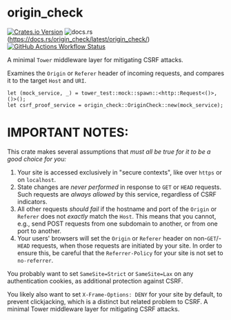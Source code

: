 # origin\_check

[![Crates.io Version](https://img.shields.io/crates/v/origin_check)](https://crates.io/crates/origin_check)
![docs.rs](https://img.shields.io/docsrs/origin_check)(https://docs.rs/origin_check/latest/origin_check/)
[![GitHub Actions Workflow Status](https://img.shields.io/github/actions/workflow/status/benwr/origin_check/rust.yml)](https://github.com/benwr/origin_check)


A minimal `Tower` middleware layer for mitigating CSRF attacks.

Examines the `Origin` or `Referer` header of incoming requests, and compares
it to the target `Host` and `URI`.

```
let (mock_service, _) = tower_test::mock::spawn::<http::Request<()>, ()>();
let csrf_proof_service = origin_check::OriginCheck::new(mock_service);
```

# IMPORTANT NOTES:

This crate makes several assumptions that *must all be true for it to be a good
choice for you:*

1. Your site is accessed exclusively in "secure contexts", like over `https` or
   on `localhost`.
2. State changes are *never performed* in response to `GET` or `HEAD` requests.
   Such requests are _always allowed_ by this service, regardless of CSRF
   indicators.
3. All other requests _should fail_ if the hostname and port of the `Origin` or
   `Referer` does not _exactly_ match the `Host`. This means that you cannot,
   e.g., send POST requests from one subdomain to another, or from one port to
   another.
4. Your users' browsers will set the `Origin` or `Referer` header on
   non-`GET`/-`HEAD` requests, when those requests are initiated by your site.
   In order to ensure this, be careful that the `Referrer-Policy` for your site
   is not set to `no-referrer`.

You probably want to set `SameSite=Strict` or `SameSite=Lax` on any
authentication cookies, as additional protection against CSRF.

You likely also want to set `X-Frame-Options: DENY` for your site by default,
to prevent clickjacking, which is a distinct but related problem to CSRF.
A minimal Tower middleware layer for mitigating CSRF attacks.

